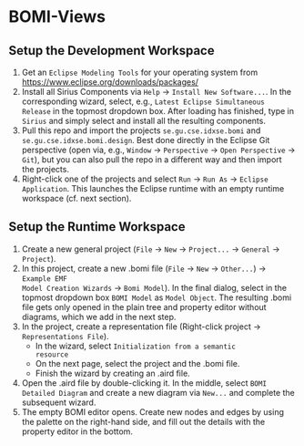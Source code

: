 # BOMI-Views
## Setup the Development Workspace
1. Get an <code>Eclipse Modeling Tools</code> for your operating system from <link>https://www.eclipse.org/downloads/packages/</link>
2. Install all Sirius Components via <code>Help</code> -> <code>Install New Software...</code>. In the corresponding wizard, select, e.g., <code>Latest Eclipse Simultaneous Release</code> in the topmost dropdown box. After loading has finished, type in <code>Sirius</code> and simply select and install all the resulting components.
3. Pull this repo and import the projects <code>se.gu.cse.idxse.bomi</code> and <code>se.gu.cse.idxse.bomi.design</code>. Best done directly in the Eclipse Git perspective (open via, e.g., <code>Window</code> -> <code>Perspective</code> -> <code>Open Perspective</code> -> <code>Git</code>), but you can also pull the repo in a different way and then import the projects.
4. Right-click one of the projects and select <code>Run</code> -> <code>Run As</code> -> <code>Eclipse Application</code>. This launches the Eclipse runtime with an empty runtime workspace (cf. next section). 

## Setup the Runtime Workspace
1. Create a new general project (<code>File</code> -> <code>New</code> -> <code>Project...</code> -> <code>General</code> -> <code>Project</code>).
2. In this project, create a new .bomi file (<code>File</code> -> <code>New</code> -> <code>Other...</code>) -> <code>Example EMF Model Creation Wizards</code> -> <code>Bomi Model</code>). In the final dialog, select in the topmost dropdown box <code>BOMI Model</code> as <code>Model Object</code>. The resulting .bomi file gets only opened in the plain tree and property editor without diagrams, which we add in the next step.
3. In the project, create a representation file (Right-click project -> <code>Representations File</code>). 
   - In the wizard, select <code>Initialization from a semantic resource</code>
   - On the next page, select the project and the .bomi file.
   - Finish the wizard by creating an .aird file.
4. Open the .aird file by double-clicking it. In the middle, select <code>BOMI Detailed Diagram</code> and create a new diagram via <code>New...</code> and complete the subsequent wizard. 
5. The empty BOMI editor opens. Create new nodes and edges by using the palette on the right-hand side, and fill out the details with the property editor in the bottom.
